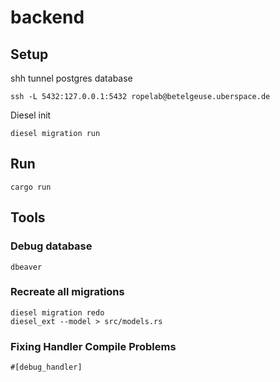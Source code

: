 # backend

## Setup 

shh tunnel postgres database
```shell
ssh -L 5432:127.0.0.1:5432 ropelab@betelgeuse.uberspace.de
```

Diesel init
```shell
diesel migration run
```

## Run
```shell
cargo run
```

## Tools
### Debug database 
```shell
dbeaver
```

### Recreate all migrations
```shell
diesel migration redo
diesel_ext --model > src/models.rs
```

### Fixing Handler Compile Problems 
`#[debug_handler]`